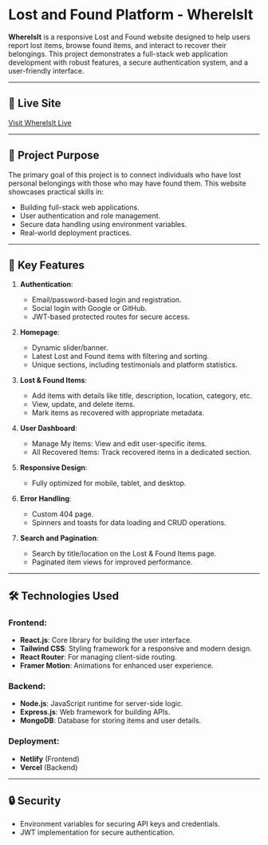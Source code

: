 # Lost and Found Platform - **WhereIsIt**

**WhereIsIt** is a responsive Lost and Found website designed to help users report lost items, browse found items, and interact to recover their belongings. This project demonstrates a full-stack web application development with robust features, a secure authentication system, and a user-friendly interface.

---

## 🔗 **Live Site**
[Visit WhereIsIt Live](https://whereislt.netlify.app/home)  

---

## 📖 **Project Purpose**
The primary goal of this project is to connect individuals who have lost personal belongings with those who may have found them. This website showcases practical skills in:

- Building full-stack web applications.
- User authentication and role management.
- Secure data handling using environment variables.
- Real-world deployment practices.

---

## 🚀 **Key Features**
1. **Authentication**:
   - Email/password-based login and registration.
   - Social login with Google or GitHub.
   - JWT-based protected routes for secure access.

2. **Homepage**:
   - Dynamic slider/banner.
   - Latest Lost and Found items with filtering and sorting.
   - Unique sections, including testimonials and platform statistics.

3. **Lost & Found Items**:
   - Add items with details like title, description, location, category, etc.
   - View, update, and delete items.
   - Mark items as recovered with appropriate metadata.

4. **User Dashboard**:
   - Manage My Items: View and edit user-specific items.
   - All Recovered Items: Track recovered items in a dedicated section.

5. **Responsive Design**:
   - Fully optimized for mobile, tablet, and desktop.

6. **Error Handling**:
   - Custom 404 page.
   - Spinners and toasts for data loading and CRUD operations.

7. **Search and Pagination**:
   - Search by title/location on the Lost & Found Items page.
   - Paginated item views for improved performance.

---

## 🛠 **Technologies Used**
### Frontend:
- **React.js**: Core library for building the user interface.
- **Tailwind CSS**: Styling framework for a responsive and modern design.
- **React Router**: For managing client-side routing.
- **Framer Motion**: Animations for enhanced user experience.

### Backend:
- **Node.js**: JavaScript runtime for server-side logic.
- **Express.js**: Web framework for building APIs.
- **MongoDB**: Database for storing items and user details.

### Deployment:
- **Netlify** (Frontend)
- **Vercel** (Backend)

---

## 🔒 **Security**
- Environment variables for securing API keys and credentials.
- JWT implementation for secure authentication.

